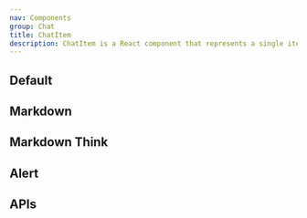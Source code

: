 ```yaml
---
nav: Components
group: Chat
title: ChatItem
description: ChatItem is a React component that represents a single item in a chat conversation. It displays the user's avatar, name, and message. It can also display a loading indicator if the message is still being sent.
---
```


## Default

<code src="./demos/index.tsx" nopadding></code>

## Markdown

<code src="./demos/Tmarkdown.tsx" nopadding></code>

## Markdown Think

<code src="./demos/cMarkdown.tsx" nopadding></code>

## Alert

<code src="./demos/Alert.tsx" nopadding></code>

## APIs

<API></API>
